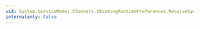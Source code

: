 ```yaml
---
uid: System.ServiceModel.Channels.IBindingRuntimePreferences.ReceiveSynchronously
internalonly: False
---
```

